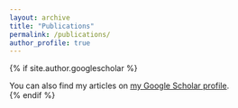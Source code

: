 ```yaml
---
layout: archive
title: "Publications"
permalink: /publications/
author_profile: true
---
```


{% if site.author.googlescholar %}
  <div class="wordwrap">You can also find my articles on <a href="{{site.author.googlescholar}}">my Google Scholar profile</a>.</div>
{% endif %}

<script src="https://bibbase.org/show?bib=https://bibbase.org/f/MkoKWbmd47BMF7EHK/citations.bib&jsonp=1"></script>         

